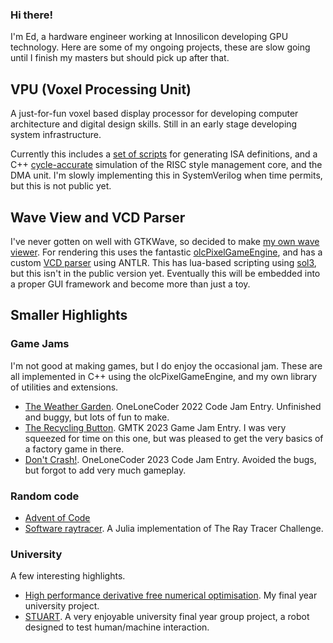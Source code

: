 ### Hi there!

I'm Ed, a hardware engineer working at Innosilicon developing GPU technology. Here are some of my ongoing projects, these are slow going until I finish my masters but should pick up after that.

## VPU (Voxel Processing Unit)

A just-for-fun voxel based display processor for developing computer architecture and digital design skills. Still in an early stage developing system infrastructure.

Currently this includes a [set of scripts](https://github.com/EdwardStables/VPU_ASM) for generating ISA definitions, and a C++ [cycle-accurate](https://github.com/EdwardStables/VPU_Model) simulation of the RISC style management core, and the DMA unit. I'm slowly implementing this in SystemVerilog when time permits, but this is not public yet.

## Wave View and VCD Parser

I've never gotten on well with GTKWave, so decided to make [my own wave viewer](https://github.com/EdwardStables/WaveViewer). For rendering this uses the fantastic [olcPixelGameEngine](https://github.com/OneLoneCoder/olcPixelGameEngine), and has a custom [VCD parser](https://github.com/EdwardStables/vcd_parser) using ANTLR. This has lua-based scripting using [sol3](https://github.com/ThePhD/sol2), but this isn't in the public version yet. Eventually this will be embedded into a proper GUI framework and become more than just a toy.

## Smaller Highlights

### Game Jams
I'm not good at making games, but I do enjoy the occasional jam. These are all implemented in C++ using the olcPixelGameEngine, and my own library of utilities and extensions.
- [The Weather Garden](https://themeaningofluff.itch.io/the-weather-garden). OneLoneCoder 2022 Code Jam Entry. Unfinished and buggy, but lots of fun to make.
- [The Recycling Button](https://themeaningofluff.itch.io/the-recycling-button). GMTK 2023 Game Jam Entry. I was very squeezed for time on this one, but was pleased to get the very basics of a factory game in there.
- [Don't Crash!](https://themeaningofluff.itch.io/dont-crash). OneLoneCoder 2023 Code Jam Entry. Avoided the bugs, but forgot to add very much gameplay.

### Random code
- [Advent of Code](https://github.com/EdwardStables/AoC)
- [Software raytracer](https://github.com/EdwardStables/julia_ray_tracing). A Julia implementation of The Ray Tracer Challenge.

### University
A few interesting highlights.
- [High performance derivative free numerical optimisation](https://github.com/ImperialCollegeLondon/DirectSearch.jl). My final year university project. 
- [STUART](https://github.com/EdwardStables/STUART). A very enjoyable university final year group project, a robot designed to test human/machine interaction.
